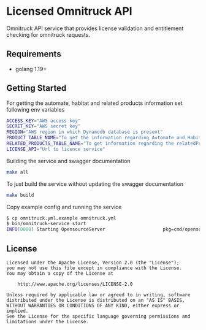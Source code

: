 # Licensed Omnitruck API

Omnitruck API service that provides license validation and entitlement checking for omnitruck requests.

## Requirements

- golang 1.19+

## Getting Started

For getting the automate, habitat and related products information set following env variables

```bash
ACCESS_KEY="AWS access key"
SECRET_KEY="AWS secret key"
REGION="AWS region in which Dynamodb database is present"
PRODUCT_TABLE_NAME="To get the information regarding Automate and Habitat details"
RELATED_PRODUCTS_TABLE_NAME="To get information regarding the relatedProducts"
LICENSE_API="Url to licence service"
```

Building the service and swagger documentation

```bash
make all
```

To just build the service without updating the swagger documentation

```bash
make build
```

Copy example config and running the service

```bash
$ cp omnitruck.yml.example omnitruck.yml
$ bin/omnitruck-service start
INFO[0000] Starting OpensourceServer                     pkg=cmd/opensource
```

## License

```
Licensed under the Apache License, Version 2.0 (the "License");
you may not use this file except in compliance with the License.
You may obtain a copy of the License at

    http://www.apache.org/licenses/LICENSE-2.0

Unless required by applicable law or agreed to in writing, software
distributed under the License is distributed on an "AS IS" BASIS,
WITHOUT WARRANTIES OR CONDITIONS OF ANY KIND, either express or implied.
See the License for the specific language governing permissions and
limitations under the License.
```
